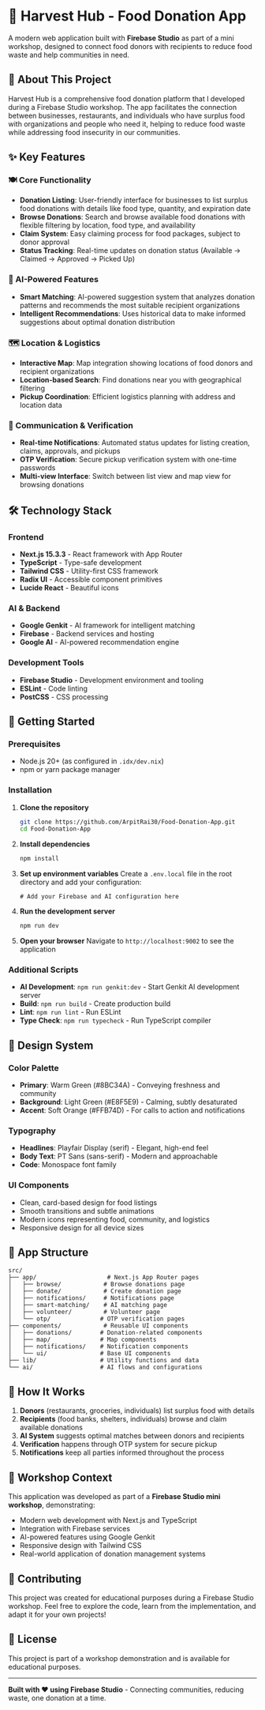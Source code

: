 # 🌱 Harvest Hub - Food Donation App

A modern web application built with **Firebase Studio** as part of a mini workshop, designed to connect food donors with recipients to reduce food waste and help communities in need.

## 🎯 About This Project

Harvest Hub is a comprehensive food donation platform that I developed during a Firebase Studio workshop. The app facilitates the connection between businesses, restaurants, and individuals who have surplus food with organizations and people who need it, helping to reduce food waste while addressing food insecurity in our communities.

## ✨ Key Features

### 🍽️ Core Functionality
- **Donation Listing**: User-friendly interface for businesses to list surplus food donations with details like food type, quantity, and expiration date
- **Browse Donations**: Search and browse available food donations with flexible filtering by location, food type, and availability
- **Claim System**: Easy claiming process for food packages, subject to donor approval
- **Status Tracking**: Real-time updates on donation status (Available → Claimed → Approved → Picked Up)

### 🤖 AI-Powered Features
- **Smart Matching**: AI-powered suggestion system that analyzes donation patterns and recommends the most suitable recipient organizations
- **Intelligent Recommendations**: Uses historical data to make informed suggestions about optimal donation distribution

### 🗺️ Location & Logistics  
- **Interactive Map**: Map integration showing locations of food donors and recipient organizations
- **Location-based Search**: Find donations near you with geographical filtering
- **Pickup Coordination**: Efficient logistics planning with address and location data

### 🔔 Communication & Verification
- **Real-time Notifications**: Automated status updates for listing creation, claims, approvals, and pickups
- **OTP Verification**: Secure pickup verification system with one-time passwords
- **Multi-view Interface**: Switch between list view and map view for browsing donations

## 🛠️ Technology Stack

### Frontend
- **Next.js 15.3.3** - React framework with App Router
- **TypeScript** - Type-safe development
- **Tailwind CSS** - Utility-first CSS framework
- **Radix UI** - Accessible component primitives
- **Lucide React** - Beautiful icons

### AI & Backend
- **Google Genkit** - AI framework for intelligent matching
- **Firebase** - Backend services and hosting
- **Google AI** - AI-powered recommendation engine

### Development Tools
- **Firebase Studio** - Development environment and tooling
- **ESLint** - Code linting
- **PostCSS** - CSS processing

## 🚀 Getting Started

### Prerequisites
- Node.js 20+ (as configured in `.idx/dev.nix`)
- npm or yarn package manager

### Installation

1. **Clone the repository**
   ```bash
   git clone https://github.com/ArpitRai30/Food-Donation-App.git
   cd Food-Donation-App
   ```

2. **Install dependencies**
   ```bash
   npm install
   ```

3. **Set up environment variables**
   Create a `.env.local` file in the root directory and add your configuration:
   ```env
   # Add your Firebase and AI configuration here
   ```

4. **Run the development server**
   ```bash
   npm run dev
   ```

5. **Open your browser**
   Navigate to `http://localhost:9002` to see the application

### Additional Scripts

- **AI Development**: `npm run genkit:dev` - Start Genkit AI development server
- **Build**: `npm run build` - Create production build
- **Lint**: `npm run lint` - Run ESLint
- **Type Check**: `npm run typecheck` - Run TypeScript compiler

## 🎨 Design System

### Color Palette
- **Primary**: Warm Green (#8BC34A) - Conveying freshness and community
- **Background**: Light Green (#E8F5E9) - Calming, subtly desaturated
- **Accent**: Soft Orange (#FFB74D) - For calls to action and notifications

### Typography
- **Headlines**: Playfair Display (serif) - Elegant, high-end feel
- **Body Text**: PT Sans (sans-serif) - Modern and approachable
- **Code**: Monospace font family

### UI Components
- Clean, card-based design for food listings
- Smooth transitions and subtle animations
- Modern icons representing food, community, and logistics
- Responsive design for all device sizes

## 📱 App Structure

```
src/
├── app/                    # Next.js App Router pages
│   ├── browse/            # Browse donations page
│   ├── donate/            # Create donation page
│   ├── notifications/     # Notifications page
│   ├── smart-matching/    # AI matching page
│   ├── volunteer/         # Volunteer page
│   └── otp/              # OTP verification pages
├── components/            # Reusable UI components
│   ├── donations/        # Donation-related components
│   ├── map/              # Map components
│   ├── notifications/    # Notification components
│   └── ui/               # Base UI components
├── lib/                  # Utility functions and data
└── ai/                   # AI flows and configurations
```

## 🤝 How It Works

1. **Donors** (restaurants, groceries, individuals) list surplus food with details
2. **Recipients** (food banks, shelters, individuals) browse and claim available donations
3. **AI System** suggests optimal matches between donors and recipients
4. **Verification** happens through OTP system for secure pickup
5. **Notifications** keep all parties informed throughout the process

## 🌟 Workshop Context

This application was developed as part of a **Firebase Studio mini workshop**, demonstrating:
- Modern web development with Next.js and TypeScript
- Integration with Firebase services
- AI-powered features using Google Genkit
- Responsive design with Tailwind CSS
- Real-world application of donation management systems

## 🤝 Contributing

This project was created for educational purposes during a Firebase Studio workshop. Feel free to explore the code, learn from the implementation, and adapt it for your own projects!

## 📄 License

This project is part of a workshop demonstration and is available for educational purposes.

---

**Built with ❤️ using Firebase Studio** - Connecting communities, reducing waste, one donation at a time.
